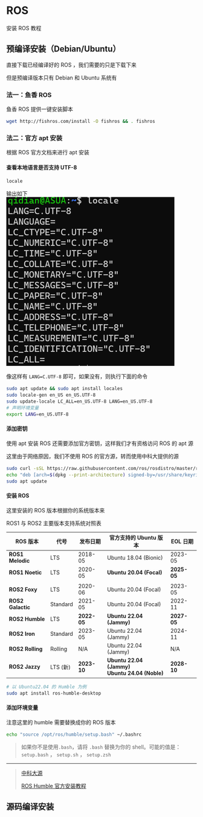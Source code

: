 # ROS

安装 ROS 教程

## 预编译安装（Debian/Ubuntu）

直接下载已经编译好的 ROS ，我们需要的只是下载下来

但是预编译版本只有 Debian 和 Ubuntu 系统有

### 法一：鱼香 ROS

鱼香 ROS 提供一键安装脚本

```bash
wget http://fishros.com/install -O fishros && . fishros
```

### 法二：官方 apt 安装

根据 ROS 官方文档来进行 apt 安装

#### 查看本地语言是否支持 UTF-8

```bash
locale
```

输出如下
![locale](images/ROS-image.png)

像这样有 `LANG=C.UTF-8` 即可，如果没有，则执行下面的命令

```bash
sudo apt update && sudo apt install locales
sudo locale-gen en_US en_US.UTF-8
sudo update-locale LC_ALL=en_US.UTF-8 LANG=en_US.UTF-8
# 声明环境变量
export LANG=en_US.UTF-8
```

#### 添加密钥

使用 apt 安装 ROS 还需要添加官方密钥，这样我们才有资格访问 ROS 的 apt 源

这里由于网络原因，我们不使用 ROS 的官方源，转而使用中科大提供的源

```bash
sudo curl -sSL https://raw.githubusercontent.com/ros/rosdistro/master/ros.key -o /usr/share/keyrings/ros-archive-keyring.gpg
echo "deb [arch=$(dpkg --print-architecture) signed-by=/usr/share/keyrings/ros-archive-keyring.gpg] http://mirrors.ustc.edu.cn/ros2/ubuntu $(lsb_release -sc) main" | sudo tee /etc/apt/sources.list.d/ros2.list > /dev/null
sudo apt update
```

#### 安装 ROS

这里安装的 ROS 版本根据你的系统版本来

ROS1 与 ROS2 主要版本支持系统对照表

| ROS 版本        | 代号      | 发布日期   | 官方支持的 Ubuntu 版本          | EOL 日期     |
|------------------|-----------|------------|----------------------------------|--------------|
| **ROS1 Melodic** | LTS       | 2018-05    | Ubuntu 18.04 (Bionic)           | 2023-05      |
| **ROS1 Noetic**  | LTS       | 2020-05    | **Ubuntu 20.04 (Focal)**         | **2025-05**  |
|                  |           |            |                                  |              |
| **ROS2 Foxy**    | LTS       | 2020-06    | Ubuntu 20.04 (Focal)            | 2023-05      |
| **ROS2 Galactic**| Standard | 2021-05    | Ubuntu 20.04 (Focal)            | 2022-11      |
| **ROS2 Humble**  | LTS       | **2022-05**| **Ubuntu 22.04 (Jammy)**         | **2027-05**  |
| **ROS2 Iron**    | Standard | 2023-05    | Ubuntu 22.04 (Jammy)            | 2024-11      |
| **ROS2 Rolling** | Rolling  | N/A        | Ubuntu 22.04 (Jammy)            | N/A          |
| **ROS2 Jazzy**   | LTS (新) | **2023-10** | **Ubuntu 22.04 (Jammy)**<br>**Ubuntu 24.04 (Noble)** | **2028-10**  |

```bash
# 以 Ubuntu22.04 的 Humble 为例
sudo apt install ros-humble-desktop
```

#### 添加环境变量

注意这里的 humble 需要替换成你的 ROS 版本

```bash
echo "source /opt/ros/humble/setup.bash" ~/.bashrc
```

> 如果你不是使用`.bash`，请将 `.bash` 替换为你的 shell。可能的值是： `setup.bash` ， `setup.sh` ， `setup.zsh`

---

> [中科大源](https://mirrors.ustc.edu.cn/help/rosdistro.html)
> 
> [ROS Humble 官方安装教程](https://docs.ros.org/en/humble/Installation/Ubuntu-Install-Debs.html)

## 源码编译安装
